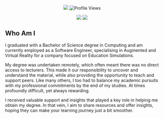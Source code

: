 <p align="center">
  <img src="https://img.shields.io/badge/BSc%20Computing-2a82e4?style=for-the-badge" />
  <img src="https://komarev.com/ghpvc/?username=John-JonSteyn&color=2a82e4&style=for-the-badge" alt="Profile Views">
</p>

<p align="center">
  <a href="https://x.com/JohnJon_Steyn"><img src="https://img.shields.io/badge/.com-2775cb?logo=X&style=for-the-badge&logoColor=white"></a>
  <a href="https://www.youtube.com/@John-JonSteyn"><img src="https://img.shields.io/badge/YouTube-2775cb?logo=YouTube&style=for-the-badge&logoColor=white"></a>
</p>

## Who Am I

I graduated with a Bachelor of Science degree in Computing and am currently employed as a Software Engineer, specialising in Augmented and Virtual Reality for a company focused on Education Simulations.

My degree was undertaken remotely, which often meant there was no direct access to lecturers. This made it our responsibility to uncover and understand the material, while also providing the opportunity to teach and support peers. Like many others, I too had to balance my academic pursuits with my professional commitments by the end of my studies. At times profoundly difficult, yet always rewarding.

I received valuable support and insights that played a key role in helping me obtain my degree. In that vein, I aim to share resources and offer insights, hoping they can make your learning journey just a bit smoother.
